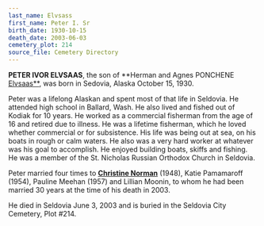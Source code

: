 ```yaml
---
last_name: Elvsass
first_name: Peter I. Sr
birth_date: 1930-10-15
death_date: 2003-06-03
cemetery_plot: 214
source_file: Cemetery Directory
---
```

**PETER IVOR ELVSAAS**, the son of **Herman and Agnes PONCHENE [Elvsaas**](../_families/Elvsaas_Family.md), was born in Sedovia, Alaska October 15, 1930. 

Peter was a lifelong Alaskan and spent most of that life in Seldovia. He attended high school in Ballard, Wash. He also lived and fished out of Kodiak for 10 years. He worked as a commercial fisherman from the age of 16 and retired due to illness.  He was a lifetime fisherman, which he loved whether commercial or for subsistence. His life was being out at sea, on his boats in rough or calm waters. He also was a very hard worker at whatever was his goal to accomplish. He enjoyed building boats, skiffs and fishing. He was a member of the St. Nicholas Russian Orthodox Church in Seldovia.

Peter married four times to [**Christine Norman**](./Saracoff_Christine.md) (1948), Katie Pamamaroff (1954), Pauline Meehan (1957) and Lillian Moonin, to whom he had been married 30 years at the time of his death in 2003.

He died in Seldovia June 3, 2003 and is buried in the Seldovia City Cemetery, Plot #214.

